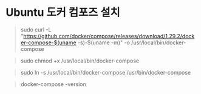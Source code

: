 # Ubuntu 도커 컴포즈 설치

> sudo curl -L "https://github.com/docker/compose/releases/download/1.29.2/docker-compose-$(uname -s)-$(uname -m)" -o /usr/local/bin/docker-compose

> sudo chmod +x /usr/local/bin/docker-compose

> sudo ln -s /usr/local/bin/docker-compose /usr/bin/docker-compose

> docker-compose -version
